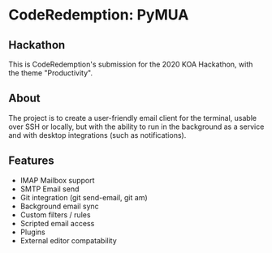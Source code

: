 # CodeRedemption: PyMUA
## Hackathon

This is CodeRedemption's submission for the 2020 KOA Hackathon, with the theme
"Productivity".

## About

The project is to create a user-friendly email client for the terminal, usable
over SSH or locally, but with the ability to run in the background as a service
and with desktop integrations (such as notifications).

## Features

- IMAP Mailbox support
- SMTP Email send
- Git integration (git send-email, git am)
- Background email sync
- Custom filters / rules
- Scripted email access
- Plugins
- External editor compatability


